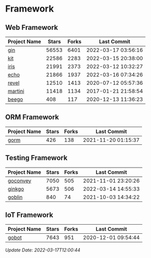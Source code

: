 # Framework

## Web Framework
| Project Name | Stars | Forks | Last Commit |
| ------------ | ----- | ----- | ----------- |
| [gin](https://github.com/gin-gonic/gin) | 56553 | 6401 | 2022-03-17 03:56:16 |
| [kit](https://github.com/go-kit/kit) | 22586 | 2283 | 2022-03-15 20:38:00 |
| [iris](https://github.com/kataras/iris) | 21991 | 2373 | 2022-03-12 10:32:27 |
| [echo](https://github.com/labstack/echo) | 21866 | 1937 | 2022-03-16 07:34:26 |
| [revel](https://github.com/revel/revel) | 12510 | 1413 | 2020-07-12 05:57:36 |
| [martini](https://github.com/go-martini/martini) | 11418 | 1134 | 2017-01-21 21:58:54 |
| [beego](https://github.com/astaxie/beego) | 408 | 117 | 2020-12-13 11:36:23 |

## ORM Framework
| Project Name | Stars | Forks | Last Commit |
| ------------ | ----- | ----- | ----------- |
| [gorm](https://github.com/jinzhu/gorm) | 426 | 138 | 2021-11-20 01:15:37 |

## Testing Framework
| Project Name | Stars | Forks | Last Commit |
| ------------ | ----- | ----- | ----------- |
| [goconvey](https://github.com/smartystreets/goconvey) | 7050 | 505 | 2021-11-01 23:20:26 |
| [ginkgo](https://github.com/onsi/ginkgo) | 5673 | 506 | 2022-03-14 14:55:33 |
| [goblin](https://github.com/franela/goblin) | 840 | 74 | 2021-10-03 14:34:22 |

## IoT Framework
| Project Name | Stars | Forks | Last Commit |
| ------------ | ----- | ----- | ----------- |
| [gobot](https://github.com/hybridgroup/gobot) | 7643 | 951 | 2020-12-01 09:54:44 |

*Update Date: 2022-03-17T12:00:44*